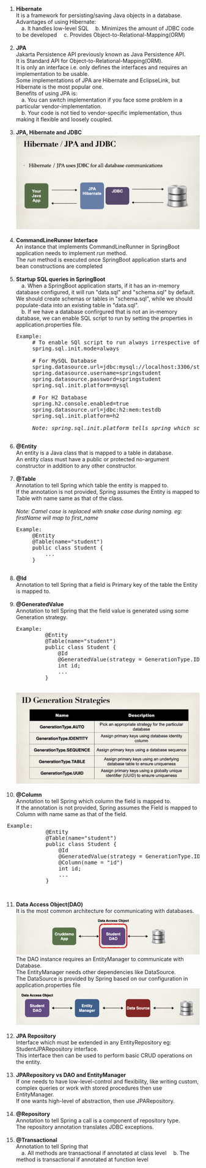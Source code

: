 1. <strong>Hibernate</strong> <br>
   It is a framework for persisting/saving Java objects in a database. <br>
   Advantages of using Hibernate: <br>
   &emsp;a. It handles low-level SQL
   &emsp;b. Minimizes the amount of JDBC code to be developed
   &emsp;c. Provides Object-to-Relational-Mapping(ORM) <br><br>
2. <strong>JPA</strong> <br>
    Jakarta Persistence API previously known as Java Persistence API. <br>
    It is Standard API for Object-to-Relational-Mapping(ORM). <br>
    It is only an interface i.e. only defines the interfaces and requires an implementation to be usable. <br>
    Some implementations of JPA are Hibernate and EclipseLink, but Hibernate is the most popular one. <br>
    Benefits of using JPA is: <br>
    &emsp;a. You can switch implementation if you face some problem in a particular vendor-implementation. <br>
    &emsp;b. Your code is not tied to vendor-specific implementation, thus making it flexible and loosely coupled. <br><br>
3. <strong>JPA, Hibernate and JDBC</strong> <br>
    ![JPA, Hibernate and JDBC](./img/jpaHibernateAndJDBC.PNG?raw=true "JPAHibernateAndJDBC") <br><br>
4. <strong>CommandLineRunner Interface</strong> <br>
    An instance that implements CommandLineRunner in SpringBoot application needs to implement <em>run</em> method. <br>
    The <em>run</em> method is executed once SpringBoot application starts and bean constructions are completed <br><br>
5. <strong>Startup SQL queries in SpringBoot</strong> <br>
    &emsp;a. When a SpringBoot application starts, if it has an in-memory database configured, 
        it will run "data.sql" and "schema.sql" by default. We should create schemas or tables in "schema.sql", 
        while we should populate-data into an existing table in "data.sql". <br>
    &emsp;b. If we have a database confirgured that is not an in-memory database, 
        we can enable SQL script to run by setting the properties in application.properties file.
    <pre>Example:
        # To enable SQl script to run always irrespective of database type
        spring.sql.init.mode=always
        
        # For MySQL Database
        spring.datasource.url=jdbc:mysql://localhost:3306/student_tracker
        spring.datasource.username=springstudent
        spring.datasource.password=springstudent
        spring.sql.init.platform=mysql
        
        # For H2 Database
        spring.h2.console.enabled=true
        spring.datasource.url=jdbc:h2:mem:testdb
        spring.sql.init.platform=h2
   
        <em>Note: spring.sql.init.platform tells spring which schema-${platform}.sql and data-${platform}.sql file to run</em> </pre><br>
6. <strong>@Entity</strong> <br>
    An entity is a Java class that is mapped to a table in database. <br>
    An entity class must have a public or protected no-argument constructor in addition to any other constructor. <br><br>
7. <strong>@Table</strong> <br>
   Annotation to tell Spring which table the entity is mapped to. <br>
    If the annotation is not provided, Spring assumes the Entity is mapped to Table with name same as that of the class. <br><br>
    <em>Note: Camel case is replaced with snake case during naming. eg: firstName will map to first_name</em> <br>
    <pre>Example:
        @Entity
        @Table(name="student")
        public class Student {
            ...
        } </pre><br>
8. <strong>@Id</strong> <br>
    Annotation to tell Spring that a field is Primary key of the table the Entity is mapped to. <br><br>
9. <strong>@GeneratedValue</strong> <br>
    Annotation to tell Spring that the field value is generated using some Generation strategy. <br>
   <pre>Example:
            @Entity
            @Table(name="student")
            public class Student {
                @Id
                @GeneratedValue(strategy = GenerationType.IDENTITY)
                int id;
                ...
            } </pre><br>
   ![Generation Strategies](./img/generationStrategies.PNG?raw=true "GenerationStrategies") <br><br>
10. <strong>@Column</strong> <br>
    Annotation to tell Spring which column the field is mapped to. <br>
    If the annotation is not provided, Spring assumes the Field is mapped to Column with name same as that of the field. <br>
   <pre>Example:
            @Entity
            @Table(name="student")
            public class Student {
                @Id
                @GeneratedValue(strategy = GenerationType.IDENTITY)
                @Column(name = "id")
                int id;
                ...
            } </pre><br>
11. <strong>Data Access Object(DAO)</strong> <br>
    It is the most common architecture for communicating with databases. <br>
    ![DAO Design Pattern](./img/daoDesignPattern.PNG?raw=true "DAODesignPattern") <br>
    The DAO instance requires an EntityManager to communicate with Database. <br>
    The EntityManager needs other dependencies like DataSource. <br>
    The DataSource is provided by Spring based on our configuration in application.properties file <br>
    ![Spring DAO Dependencies](./img/springDAODependencies.PNG?raw=true "SpringDAODependencies") <br><br> 
12. <strong>JPA Repository</strong> <br>
    Interface which must be extended in any EntityRepository eg: StudentJPARepository interface. <br>
    This interface then can be used to perform basic CRUD operations on the entity. <br><br>
13. <strong>JPARepository vs DAO and EntityManager</strong> <br>
    If one needs to have low-level-control and flexibility, 
        like writing custom, complex queries or work with stored procedures then use EntityManager. <br>
    If one wants high-level of abstraction, then use JPARepository. <br><br>
14. <strong>@Repository</strong> <br>
    Annotation to tell Spring a call is a component of repository type. <br>
    The repository annotation translates JDBC exceptions. <br><br>
15. <strong>@Transactional</strong> <br>
    Annotation to tell Spring that <br>
    &emsp;a. All methods are transactional if annotated at class level
    &emsp;b. The method is transactional if annotated at function level
